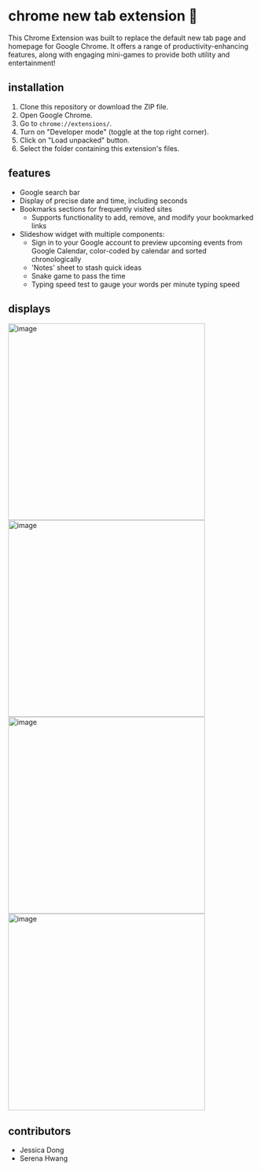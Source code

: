 # chrome new tab extension 🧸
This Chrome Extension was built to replace the default new tab page and homepage for Google Chrome. It offers a range of productivity-enhancing features, along with engaging mini-games to provide both utility and entertainment!

## installation
1. Clone this repository or download the ZIP file.
2. Open Google Chrome.
3. Go to `chrome://extensions/`.
4. Turn on "Developer mode" (toggle at the top right corner).
5. Click on "Load unpacked" button.
6. Select the folder containing this extension's files.

## features
- Google search bar
- Display of precise date and time, including seconds
- Bookmarks sections for frequently visited sites
  - Supports functionality to add, remove, and modify your bookmarked links
- Slideshow widget with multiple components:
  - Sign in to your Google account to preview upcoming events from Google Calendar, color-coded by calendar and sorted chronologically
  - 'Notes' sheet to stash quick ideas
  - Snake game to pass the time
  - Typing speed test to gauge your words per minute typing speed
 
## displays
<img width="400" alt="image" src="https://github.com/jessicayd/chrome-extension/assets/105768635/6f92f7a1-b012-4579-a2ad-e597e2631c4d">
<img width="400" alt="image" src="https://github.com/jessicayd/chrome-extension/assets/105768635/3c327f22-6aaf-4b7b-b0f3-d17d749bc0bf">
<img width="400" alt="image" src="https://github.com/jessicayd/chrome-extension/assets/105768635/b8ad3c11-366f-465b-8265-02fd18163020">
<img width="400" alt="image" src="https://github.com/jessicayd/chrome-extension/assets/105768635/bee7ff12-e1ab-4933-8e5d-10ddda0ad178">

## contributors
- Jessica Dong
- Serena Hwang
